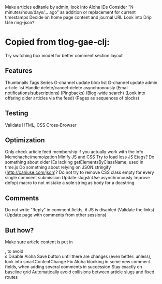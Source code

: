 Make articles editanle by admin, look into Aloha IDs
Consider "N minutes/hous/days/... ago" as addition or replacement for current timestamps
Decide on home page content and journal URL
Look into Drip
Use ring-json?

# Copied from tlog-gae-clj:

Try switching box model for better comment section layout


## Features

Thumbnails
Tags
Series
G-channel update blob list
G-channel update admin article list
Handle delete/cancel-delete asynchronously
(Email notifications/subscriptions)
(Pingbacks)
(Blog-wide search)
(Look into offering older articles via the feed)
(Pages as sequences of blocks)


## Testing

Validate HTML, CSS
Cross-Browser


## Optimization

Only check article feed membership if you actually work with the info
Memchache/memoization
Minify JS and CSS
Try to load less JS
Etags?
Do something about older IEs lacking getElementsByClassName, used in time.js
Do something about relying on JSON.stringify (http://caniuse.com/json)?
Do not try to remove CSS class empty for every single comment submission
Update slugsInUse asynchronously
Improve defopt macro to not mistake a sole string as body for a docstring


## Comments

Do not write "Reply" in comment fields, if JS is disabled
(Validate the links)
(Update page with comments from other sessions)


## But how?

Make sure article content is put in <p>, to avoid <br>s
Disable Aloha Save button until there are changes (even better: unless), look into smartContentChange
Fix Aloha blocking in some new comment fields, when adding several comments in succession
Stay exactly on baseline grid
Automatically avoid collisions between article slugs and fixed routes
